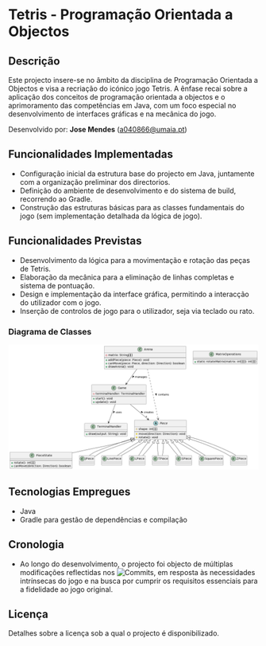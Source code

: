 # Tetris - Programação Orientada a Objectos

## Descrição
Este projecto insere-se no âmbito da disciplina de Programação Orientada a Objectos e visa a recriação do icónico jogo Tetris. A ênfase recai sobre a aplicação dos conceitos de programação orientada a objectos e o aprimoramento das competências em Java, com um foco especial no desenvolvimento de interfaces gráficas e na mecânica do jogo.

Desenvolvido por: **Jose Mendes** (a040866@umaia.pt)

## Funcionalidades Implementadas
- Configuração inicial da estrutura base do projecto em Java, juntamente com a organização preliminar dos directorios.
- Definição do ambiente de desenvolvimento e do sistema de build, recorrendo ao Gradle.
- Construção das estruturas básicas para as classes fundamentais do jogo (sem implementação detalhada da lógica de jogo).

## Funcionalidades Previstas
- Desenvolvimento da lógica para a movimentação e rotação das peças de Tetris.
- Elaboração da mecânica para a eliminação de linhas completas e sistema de pontuação.
- Design e implementação da interface gráfica, permitindo a interacção do utilizador com o jogo.
- Inserção de controlos de jogo para o utilizador, seja via teclado ou rato.

### Diagrama de Classes

![Diagrama UML das Classes do Tetris](https://github.com/mendesjosemario/tbg05/blob/main/Docs/IMG/DiagramaClasses.png)

## Tecnologias Empregues
- Java
- Gradle para gestão de dependências e compilação

## Cronologia ##
- Ao longo do desenvolvimento, o projecto foi objecto de múltiplas modificações reflectidas nos ![Commits](https://github.com/mendesjosemario/tbg05/commits/main/), em resposta às necessidades intrínsecas do jogo e na busca por cumprir os requisitos essenciais para a fidelidade ao jogo original.

## Licença
Detalhes sobre a licença sob a qual o projecto é disponibilizado.
